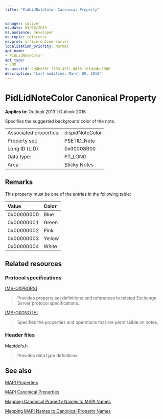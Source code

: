 ```yaml
---
title: "PidLidNoteColor Canonical Property"
 
 
manager: soliver
ms.date: 03/09/2015
ms.audience: Developer
ms.topic: reference
ms.prod: office-online-server
localization_priority: Normal
api_name:
- PidLidNoteColor
api_type:
- COM
ms.assetid: 9d4b8f5f-1789-497c-8010-f83da9ba5966
description: "Last modified: March 09, 2015"
---
```


# PidLidNoteColor Canonical Property

  
  
**Applies to**: Outlook 2013 | Outlook 2016 
  
Specifies the suggested background color of the note. 
  
|||
|:-----|:-----|
|Associated properties:  <br/> |dispidNoteColor  <br/> |
|Property set:  <br/> |PSETID_Note  <br/> |
|Long ID (LID):  <br/> |0x00008B00  <br/> |
|Data type:  <br/> |PT_LONG  <br/> |
|Area:  <br/> |Sticky Notes  <br/> |
   
## Remarks

This property must be one of the entries in the following table:
  
|**Value**|**Color**|
|:-----|:-----|
|0x00000000  <br/> |Blue  <br/> |
|0x00000001  <br/> |Green  <br/> |
|0x00000002  <br/> |Pink  <br/> |
|0x00000003  <br/> |Yellow  <br/> |
|0x00000004  <br/> |White  <br/> |
   
## Related resources

### Protocol specifications

[[MS-OXPROPS]](http://msdn.microsoft.com/library/f6ab1613-aefe-447d-a49c-18217230b148%28Office.15%29.aspx)
  
> Provides property set definitions and references to related Exchange Server protocol specifications.
    
[[MS-OXONOTE]](http://msdn.microsoft.com/library/6bf4ed7e-316c-4a3c-be27-5ec93e7ab39f%28Office.15%29.aspx)
  
> Specifies the properties and operations that are permissible on notes.
    
### Header files

Mapidefs.h
  
> Provides data type definitions.
    
## See also



[MAPI Properties](mapi-properties.md)
  
[MAPI Canonical Properties](mapi-canonical-properties.md)
  
[Mapping Canonical Property Names to MAPI Names](mapping-canonical-property-names-to-mapi-names.md)
  
[Mapping MAPI Names to Canonical Property Names](mapping-mapi-names-to-canonical-property-names.md)


